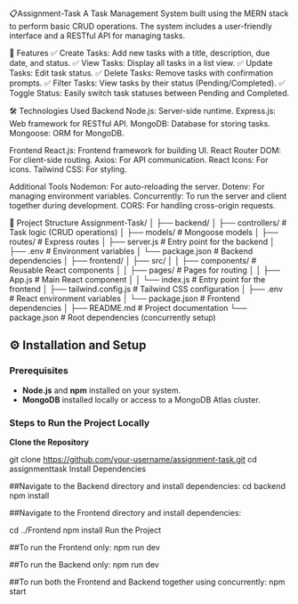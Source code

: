 📋Assignment-Task
A Task Management System built using the MERN stack to perform basic CRUD operations. The system includes a user-friendly interface and a RESTful API for managing tasks.

🚀 Features
✅ Create Tasks: Add new tasks with a title, description, due date, and status.
✅ View Tasks: Display all tasks in a list view.
✅ Update Tasks: Edit task status.
✅ Delete Tasks: Remove tasks with confirmation prompts.
✅ Filter Tasks: View tasks by their status (Pending/Completed).
✅ Toggle Status: Easily switch task statuses between Pending and Completed.

🛠️ Technologies Used
Backend
Node.js: Server-side runtime.
Express.js: Web framework for RESTful API.
MongoDB: Database for storing tasks.
Mongoose: ORM for MongoDB.

Frontend
React.js: Frontend framework for building UI.
React Router DOM: For client-side routing.
Axios: For API communication.
React Icons: For icons.
Tailwind CSS: For styling.

Additional Tools
Nodemon: For auto-reloading the server.
Dotenv: For managing environment variables.
Concurrently: To run the server and client together during development.
CORS: For handling cross-origin requests.

📂 Project Structure
Assignment-Task/
│
├── backend/
│ ├── controllers/ # Task logic (CRUD operations)
│ ├── models/ # Mongoose models
│ ├── routes/ # Express routes
│ ├── server.js # Entry point for the backend
│ ├── .env # Environment variables
│ └── package.json # Backend dependencies
│
├── frontend/
│ ├── src/
│ │ ├── components/ # Reusable React components
│ │ ├── pages/ # Pages for routing
│ │ ├── App.js # Main React component
│ │ └── index.js # Entry point for the frontend
│ ├── tailwind.config.js # Tailwind CSS configuration
│ ├── .env # React environment variables
│ └── package.json # Frontend dependencies
│
├── README.md # Project documentation
└── package.json # Root dependencies (concurrently setup)



## ⚙️ Installation and Setup

### Prerequisites
- **Node.js** and **npm** installed on your system.
- **MongoDB** installed locally or access to a MongoDB Atlas cluster.



### Steps to Run the Project Locally

 **Clone the Repository**  

git clone https://github.com/your-username/assignment-task.git
cd assignmenttask
Install Dependencies

##Navigate to the Backend directory and install dependencies:
cd backend
npm install

##Navigate to the Frontend directory and install dependencies:

cd ../Frontend
npm install
Run the Project

##To run the Frontend only:
npm run dev 

##To run the Backend only:
npm run dev 

##To run both the Frontend and Backend together using concurrently:
npm start


